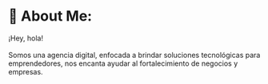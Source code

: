 # 💫 About Me:
¡Hey, hola!<br><br>Somos una agencia digital, enfocada a brindar soluciones tecnológicas para emprendedores, nos encanta ayudar al fortalecimiento de negocios y empresas.

